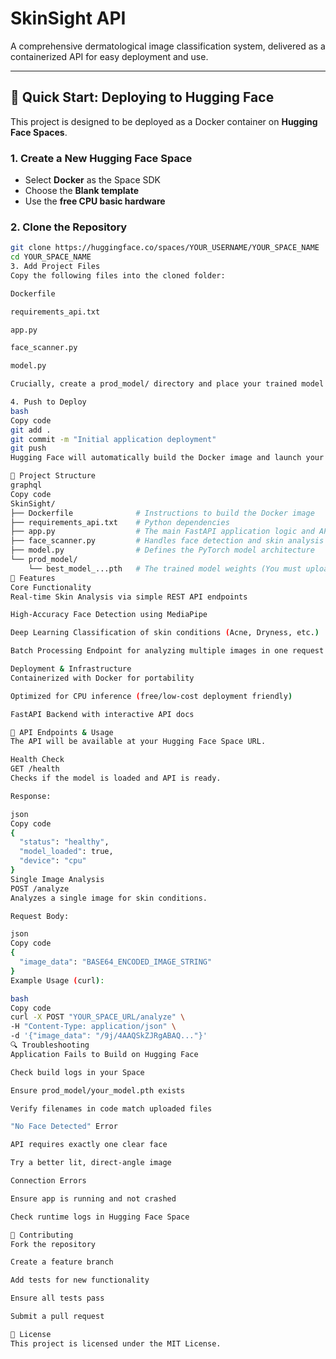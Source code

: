 # SkinSight API
A comprehensive dermatological image classification system, delivered as a containerized API for easy deployment and use.

---

## 🚀 Quick Start: Deploying to Hugging Face

This project is designed to be deployed as a Docker container on **Hugging Face Spaces**.

### 1. Create a New Hugging Face Space
- Select **Docker** as the Space SDK  
- Choose the **Blank template**  
- Use the **free CPU basic hardware**

### 2. Clone the Repository
```bash
git clone https://huggingface.co/spaces/YOUR_USERNAME/YOUR_SPACE_NAME
cd YOUR_SPACE_NAME
3. Add Project Files
Copy the following files into the cloned folder:

Dockerfile

requirements_api.txt

app.py

face_scanner.py

model.py

Crucially, create a prod_model/ directory and place your trained model file (.pth) inside it.

4. Push to Deploy
bash
Copy code
git add .
git commit -m "Initial application deployment"
git push
Hugging Face will automatically build the Docker image and launch your API.

📁 Project Structure
graphql
Copy code
SkinSight/
├── Dockerfile              # Instructions to build the Docker image
├── requirements_api.txt    # Python dependencies
├── app.py                  # The main FastAPI application logic and API endpoints
├── face_scanner.py         # Handles face detection and skin analysis
├── model.py                # Defines the PyTorch model architecture
└── prod_model/
    └── best_model_...pth   # The trained model weights (You must upload this!)
🔧 Features
Core Functionality
Real-time Skin Analysis via simple REST API endpoints

High-Accuracy Face Detection using MediaPipe

Deep Learning Classification of skin conditions (Acne, Dryness, etc.)

Batch Processing Endpoint for analyzing multiple images in one request

Deployment & Infrastructure
Containerized with Docker for portability

Optimized for CPU inference (free/low-cost deployment friendly)

FastAPI Backend with interactive API docs

🔌 API Endpoints & Usage
The API will be available at your Hugging Face Space URL.

Health Check
GET /health
Checks if the model is loaded and API is ready.

Response:

json
Copy code
{
  "status": "healthy",
  "model_loaded": true,
  "device": "cpu"
}
Single Image Analysis
POST /analyze
Analyzes a single image for skin conditions.

Request Body:

json
Copy code
{
  "image_data": "BASE64_ENCODED_IMAGE_STRING"
}
Example Usage (curl):

bash
Copy code
curl -X POST "YOUR_SPACE_URL/analyze" \
-H "Content-Type: application/json" \
-d '{"image_data": "/9j/4AAQSkZJRgABAQ..."}'
🔍 Troubleshooting
Application Fails to Build on Hugging Face

Check build logs in your Space

Ensure prod_model/your_model.pth exists

Verify filenames in code match uploaded files

"No Face Detected" Error

API requires exactly one clear face

Try a better lit, direct-angle image

Connection Errors

Ensure app is running and not crashed

Check runtime logs in Hugging Face Space

🤝 Contributing
Fork the repository

Create a feature branch

Add tests for new functionality

Ensure all tests pass

Submit a pull request

📄 License
This project is licensed under the MIT License.
